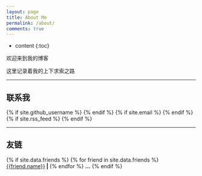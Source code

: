 ```yaml
---
layout: page
title: About Me
permalink: /about/
comments: true
---
```


* content
{:toc}


欢迎来到我的博客

这里记录着我的上下求索之路

<hr>

## 联系我
<div>
  {% if site.github_username %}
    <a target="_blank" href="//github.com/{{ site.github_username }}">
      <span class="fa-stack fa-lg">
        <i class="fa fa-circle fa-stack-2x"></i>
        <i class="fa fa-github fa-stack-1x fa-inverse"></i>
      </span>
    </a>
  {% endif %}
  {% if site.email %}
    <a target="_blank" href="mailto:{{ site.email }}">
      <span class="fa-stack fa-lg">
        <i class="fa fa-circle fa-stack-2x"></i>
        <i class="fa fa-envelope-o fa-stack-1x fa-inverse"></i>
      </span>
    </a>
  {% endif %}
  {% if site.rss_feed %}
    <a target="_blank" href="{{ site.rss_feed | relative_url }}">
      <span class="fa-stack fa-lg">
        <i class="fa fa-circle fa-stack-2x"></i>
        <i class="fa fa-rss fa-stack-1x fa-inverse"></i>
      </span>
    </a>
  {% endif %}
</div>


<hr>

## 友链
<div>
  {% if site.data.friends %}
    {% for friend in site.data.friends %}
      <a href="{{friend.link}}">{{friend.name}}</a><b> | </b>
    {% endfor %}
    <b>...</b>
  {% endif %}
</div>
